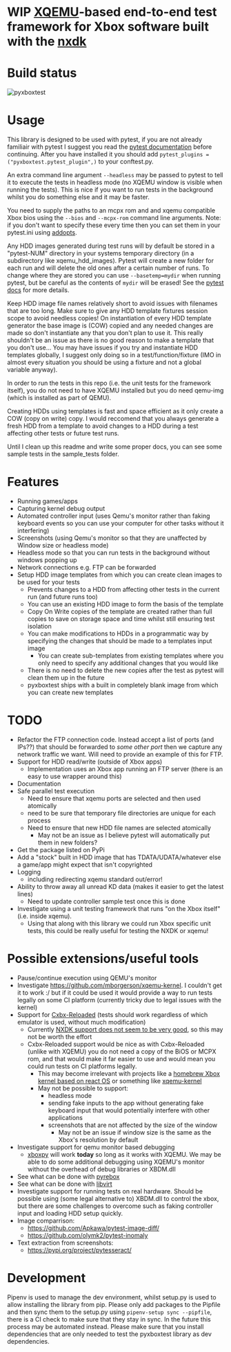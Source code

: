 # WIP [XQEMU](https://github.com/xqemu/xqemu)-based end-to-end test framework for Xbox software built with the [nxdk](https://github.com/XboxDev/nxdk)
# Build status
![pyxboxtest](https://github.com/jcn509/pyxboxtest/workflows/pyxboxtest/badge.svg)

# Usage
This library is designed to be used with pytest, if you are not already familiair with pytest I suggest you read the [pytest documentation](https://docs.pytest.org) before continuing. After you have installed it you should add `pytest_plugins = ("pyxboxtest.pytest_plugin",)` to your conftest.py.

An extra command line argument `--headless` may be passed to pytest to tell it to execute the tests in headless mode (no XQEMU window is visible when running the tests). This is nice if you want to run tests in the background whilst you do something else and it may be faster.

You need to supply the paths to an mcpx rom and and xqemu compatible Xbox bios using the `--bios` and `--mcpx-rom` command line arguments. Note: if you don't want to specify these every time then you can set them in your pytest.ini using [addopts](https://docs.pytest.org/en/stable/reference.html#confval-addopts).

Any HDD images generated during test runs will by default be stored in a "pytest-NUM" directory in your systems temporary directory (in a subdirectory like xqemu_hdd_images). Pytest will create a new folder for each run and will delete the old ones after a certain number of runs. To change where they are stored you can use `--basetemp=mydir` when running pytest, but be careful as the contents of `mydir` will be erased! See the [pytest docs](https://pytest.org/en/latest/tmpdir.html#the-default-base-temporary-directory) for more details.

Keep HDD image file names relatively short to avoid issues with filenames that are too long.
Make sure to give any HDD template fixtures session scope to avoid needless copies! On instantiation of every HDD template generator the base image is (COW) copied and any needed changes are made so don't instantiate any that you don't plan to use it. This really shouldn't be an issue as there is no good reason to make a template that you don't use... You may have issues if you try and instantiate HDD templates globally, I suggest only doing so in a test/function/fixture (IMO in almost every situation you should be using a fixture and not a global variable anyway).

In order to run the tests in this repo (i.e. the unit tests for the framework itself), you do not need to have XQEMU installed but you do need qemu-img (which is installed as part of QEMU).

Creating HDDs using templates is fast and space efficient as it only create a COW (copy on write) copy. I would reccomend that you always generate a fresh HDD from a template to avoid changes to a HDD during a test affecting other tests or future test runs.

Until I clean up this readme and write some proper docs, you can see some sample tests in the sample_tests folder.

# Features
- Running games/apps
- Capturing kernel debug output
- Automated controller input (uses Qemu's monitor rather than faking keyboard events so you can use your computer for other tasks without it interfering)
- Screenshots (using Qemu's monitor so that they are unaffected by Window size or headless mode)
- Headless mode so that you can run tests in the background without windows popping up
- Network connections e.g. FTP can be forwarded
- Setup HDD image templates from which you can create clean images to be used for your tests
  - Prevents changes to a HDD from affecting other tests in the current run (and future runs too)
  - You can use an existing HDD image to form the basis of the template
  - Copy On Write copies of the template are created rather than full copies to save on storage space and time whilst still ensuring test isolation
  - You can make modifications to HDDs in a programmatic way by specifying the changes that should be made to a templates input image
    - You can create sub-templates from existing templates where you only need to specify any additional changes that you would like
  - There is no need to delete the new copies after the test as pytest will clean them up in the future
  - pyxboxtest ships with a built in completely blank image from which you can create new templates

# TODO
- Refactor the FTP connection code. Instead accept a list of ports (and IPs??) that should be forwarded to *some other port* then we capture any network traffic we want. Will need to provide an example of this for FTP.
- Support for HDD read/write (outside of Xbox apps)
  - Implementation uses an Xbox app running an FTP server (there is an easy to use wrapper around this)
- Documentation
- Safe parallel test execution
  - Need to ensure that xqemu ports are selected and then used atomically
  - need to be sure that temporary file directories are unique for each process
  - Need to ensure that new HDD file names are selected atomically
    - May not be an issue as I believe pytest will automatically put them in new folders?
- Get the package listed on PyPi
- Add a "stock" built in HDD image that has TDATA/UDATA/whatever else a game/app might expect that isn't copyrighted
- Logging
  - including redirecting xqemu standard out/error!
- Ability to throw away all unread KD data (makes it easier to get the latest lines)
  -  Need to update controller sample test once this is done
- Investigate using a unit testing framework that runs "on the Xbox itself" (i.e. inside xqemu).
  - Using that along with this library we could run Xbox specific unit tests, this could be really useful for testing the NXDK or xqemu!

# Possible extensions/useful tools
- Pause/continue execution using QEMU's monitor
- Investigate https://github.com/mborgerson/xqemu-kernel. I couldn't get it to work :/ but if it could be used it would provide a way to run tests legally on some CI platform (currently tricky due to legal issues with the kernel)
- Support for [Cxbx-Reloaded](https://github.com/Cxbx-Reloaded/Cxbx-Reloaded) (tests should work regardless of which emulator is used, without much modification)
  - Currently [NXDK support does not seem to be very good](https://github.com/Cxbx-Reloaded/Cxbx-Reloaded/issues/1562), so this may not be worth the effort
  - Cxbx-Reloaded support would be nice as with Cxbx-Reloaded (unlike with XQEMU) you do not need a copy of the BiOS or MCPX rom, and that would make it far easier to use and would mean you could run tests on CI platforms legally.
    - This may become irrelevant with projects like a [homebrew Xbox kernel based on react OS](https://reactos.org/wiki/Run_Xbox_Games_on_ReactOS) or something like [xqemu-kernel](https://github.com/mborgerson/xqemu-kernel)
    - May not be possible to support:
      - headless mode
      - sending fake inputs to the app without generating fake keyboard input that would potentially interfere with other applications
      - screenshots that are not affected by the size of the window
        - May not be an issue if window size is the same as the Xbox's resolution by default
- Investigate support for qemu monitor based debugging
  - [xboxpy](https://github.com/XboxDev/xboxpy) will work __today__ so long as it works with XQEMU. We may be able to do some additional debugging using XQEMU's monitor without the overhead of debug libraries or XBDM.dll
- See what can be done with [pyrebox](https://pyrebox.readthedocs.io/en/latest)
- See what can be done with [libvirt](https://libvirt.org)
- Investigate support for running tests on real hardware. Should be possible using (some legal alternative to) XBDM.dll to control the xbox, but there are some challenges to overcome such as faking controller input and loading HDD setup quickly.
- Image comparrison:
  - https://github.com/Apkawa/pytest-image-diff/
  - https://github.com/olymk2/pytest-inomaly
- Text extraction from screenshots:
  - https://pypi.org/project/pytesseract/

# Development
Pipenv is used to manage the dev environment, whilst setup.py is used to allow installing the library from pip. Please only add packages to the Pipfile and then sync them to the setup.py using `pipenv-setup sync --pipfile`, there is a CI check to make sure that they stay in sync. In the future this process may be automated instead. Please make sure that you install dependencies that are only needed to test the pyxboxtest library as dev dependencies.
